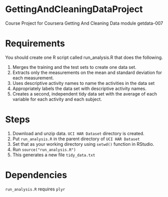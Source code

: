 GettingAndCleaningDataProject
=============================

Course Project for Coursera Getting And Cleaning Data module getdata-007

Requirements
============

You should create one R script called run_analysis.R that does the following.

1. Merges the training and the test sets to create one data set.
2. Extracts only the measurements on the mean and standard deviation for each measurement.
3. Uses descriptive activity names to name the activities in the data set
4. Appropriately labels the data set with descriptive activity names.
5. Creates a second, independent tidy data set with the average of each variable for each activity and each subject.

Steps
=====

1. Download and unzip data. ```UCI HAR Dataset``` directory is created.
2. Put ```run_analysis.R``` in the parent directory of ```UCI HAR Dataset```
3. Set that as your working directory using ```setwd()``` function in RStudio.
4. Run ```source("run_analysis.R")```
5. This generates a new file ```tidy_data.txt```

Dependencies
============

```run_analysis.R``` requires ```plyr```
